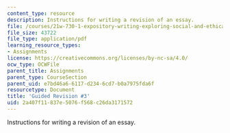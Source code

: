 ```yaml
---
content_type: resource
description: Instructions for writing a revision of an essay.
file: /courses/21w-730-1-expository-writing-exploring-social-and-ethical-issues-through-film-and-print-fall-2002/2a407f11837e5076f568c26da3171572_guid_re3.pdf
file_size: 43722
file_type: application/pdf
learning_resource_types:
- Assignments
license: https://creativecommons.org/licenses/by-nc-sa/4.0/
ocw_type: OCWFile
parent_title: Assignments
parent_type: CourseSection
parent_uid: e7bd46a6-6117-d234-6cd7-b0a7975fda6f
resourcetype: Document
title: 'Guided Revision #3'
uid: 2a407f11-837e-5076-f568-c26da3171572
---
```

Instructions for writing a revision of an essay.